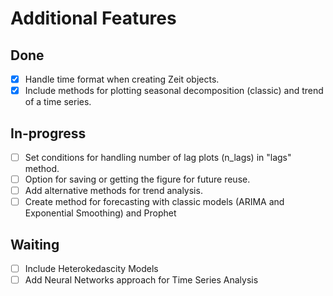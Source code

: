 # Additional Features
## Done
- [X] Handle time format when creating Zeit objects.
- [X] Include methods for plotting seasonal decomposition (classic) and trend of a time series.
## In-progress
- [ ] Set conditions for handling number of lag plots (n_lags) in "lags" method.
- [ ] Option for saving or getting the figure for future reuse.
- [ ] Add alternative methods for trend analysis.
- [ ] Create method for forecasting with classic models (ARIMA and Exponential Smoothing) and Prophet
## Waiting
- [ ] Include Heterokedascity Models
- [ ] Add Neural Networks approach for Time Series Analysis